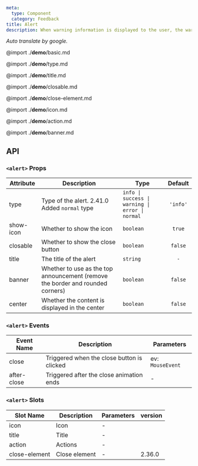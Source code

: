 ```yaml
meta:
  type: Component
  category: Feedback
title: Alert
description: When warning information is displayed to the user, the warning prompt is used to display the information that needs attention.
```

*Auto translate by google.*

@import ./__demo__/basic.md

@import ./__demo__/type.md

@import ./__demo__/title.md

@import ./__demo__/closable.md

@import ./__demo__/close-element.md

@import ./__demo__/icon.md

@import ./__demo__/action.md

@import ./__demo__/banner.md

## API


### `<alert>` Props

|Attribute|Description|Type|Default|
|---|---|---|:---:|
|type|Type of the alert. 2.41.0 Added `normal` type|`info \| success \| warning \| error \| normal`|`'info'`|
|show-icon|Whether to show the icon|`boolean`|`true`|
|closable|Whether to show the close button|`boolean`|`false`|
|title|The title of the alert|`string`|`-`|
|banner|Whether to use as the top announcement (remove the border and rounded corners)|`boolean`|`false`|
|center|Whether the content is displayed in the center|`boolean`|`false`|
### `<alert>` Events

|Event Name|Description|Parameters|
|---|---|---|
|close|Triggered when the close button is clicked|ev: `MouseEvent`|
|after-close|Triggered after the close animation ends|-|
### `<alert>` Slots

|Slot Name|Description|Parameters|version|
|---|---|---|:---|
|icon|Icon|-||
|title|Title|-||
|action|Actions|-||
|close-element|Close element|-|2.36.0|


